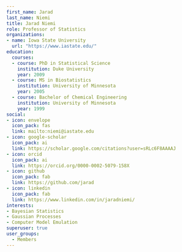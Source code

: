 ```yaml
---
first_name: Jarad
last_name: Niemi
title: Jarad Niemi
role: Professor of Statistics
organizations:
- name: Iowa State University
  url: "https://www.iastate.edu/"
education:
  courses:
  - course: PhD in Statistical Science
    institution: Duke University
    year: 2009
  - course: MS in Biostatistics
    institution: University of Minnesota
    year: 2005
  - course: Bachelor of Chemical Engineering
    institution: University of Minnesota
    year: 1999
social:
- icon: envelope
  icon_pack: fas
  link: mailto:niemi@iastate.edu
- icon: google-scholar
  icon_pack: ai
  link: https://scholar.google.com/citations?user=sRLc6F8AAAAJ
- icon: orcid
  icon_pack: ai
  link: https://orcid.org/0000-0002-5079-158X
- icon: github
  icon_pack: fab
  link: https://github.com/jarad
- icon: linkedin
  icon_pack: fab
  link: https://www.linkedin.com/in/jaradniemi/
interests:
- Bayesian Statistics
- Gaussian Processes
- Computer Model Emulation
superuser: true
user_groups:
  - Members
---
```

